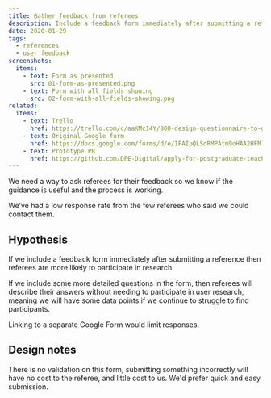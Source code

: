 ```yaml
---
title: Gather feedback from referees
description: Include a feedback form immediately after submitting a reference.
date: 2020-01-29
tags:
  - references
  - user feedback
screenshots:
  items:
    - text: Form as presented
      src: 01-form-as-presented.png
    - text: Form with all fields showing
      src: 02-form-with-all-fields-showing.png
related:
  items:
    - text: Trello
      href: https://trello.com/c/aaKMc14Y/800-design-questionnaire-to-get-feedback-from-referees
    - text: Original Google form
      href: https://docs.google.com/forms/d/e/1FAIpQLSdRMPAtm9oHAA2HFMlXK9mAQQNvkIKf8lD2aQMI7o_fuwqohA/formResponse
    - text: Prototype PR
      href: https://github.com/DFE-Digital/apply-for-postgraduate-teacher-training-prototype/pull/328
---
```


We need a way to ask referees for their feedback so we know if the guidance is useful and the process is working.

We’ve had a low response rate from the few referees who said we could contact them.

## Hypothesis

If we include a feedback form immediately after submitting a reference then referees are more likely to participate in research.

If we include some more detailed questions in the form, then referees will describe their answers without needing to participate in user research, meaning we will have some data points if we continue to struggle to find participants.

Linking to a separate Google Form would limit responses.

## Design notes

There is no validation on this form, submitting something incorrectly will have no cost to the referee, and little cost to us. We'd prefer quick and easy submission.
